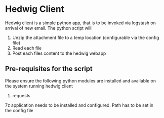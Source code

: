 # Hedwig Client

Hedwig client is a simple python app, that is to be invoked via logstash on arrival of new email.
The python script will 
 1. Unzip the attachment file to a temp location (configurable via the config file)
 2. Read each file 
 3. Post each files content to the hedwig webapp
 
 
## Pre-requisites for the script
Please ensure the following python modules are installed and available on the system running hedwig client
1. requests

7z application needs to be installed and configured. Path has to be set in the config file
